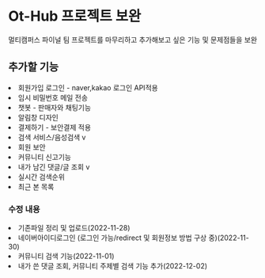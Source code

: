 <h1>Ot-Hub 프로젝트 보완</h1>
멀티캠퍼스 파이널 팀 프로젝트를 마무리하고 추가해보고 싶은 기능 및 문제점들을 보완

<h2>추가할 기능</h2>
<li>회원가입 로그인 - naver,kakao 로그인 API적용</li>
<li>임시 비밀번호 메일 전송</li>
<li>챗봇 - 판매자와 채팅기능</li>
<li>알림창 디자인</li>
<li>결제하기 - 보안결제 적용</li>
<li>검색 서비스/음성검색 v</li>
<li>회원 보안</li>
<li>커뮤니티 신고기능</li>
<li>내가 남긴 댓글/글 조회 v</li>
<li>실시간 검색순위</li>
<li>최근 본 목록</li>

<h3>수정 내용</h3>
<li>기존파일 정리 및 업로드(2022-11-28)</li>
<li>네이버아이디로그인 (로그인 가능/redirect 및 회원정보 방법 구상 중)(2022-11-30)</li>
<li>커뮤니티 검색 기능(2022-11-01)</li>
<li>내가 쓴 댓글 조회, 커뮤니티 주제별 검색 기능 추가(2022-12-02)</li>

